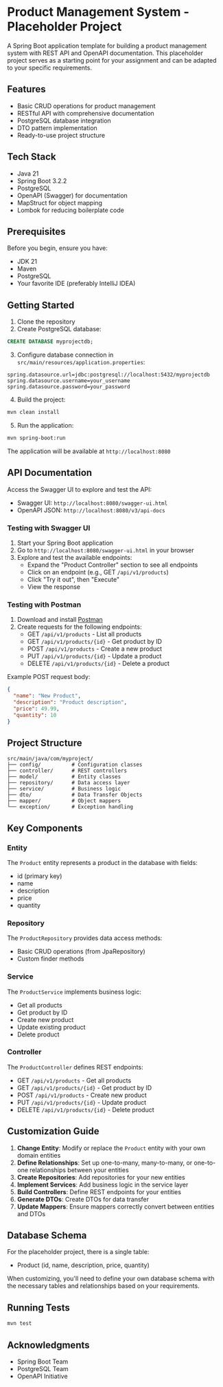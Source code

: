 # Product Management System - Placeholder Project

A Spring Boot application template for building a product management system with REST API and OpenAPI documentation. This placeholder project serves as a starting point for your assignment and can be adapted to your specific requirements.

## Features

- Basic CRUD operations for product management
- RESTful API with comprehensive documentation
- PostgreSQL database integration
- DTO pattern implementation
- Ready-to-use project structure

## Tech Stack

- Java 21
- Spring Boot 3.2.2
- PostgreSQL
- OpenAPI (Swagger) for documentation
- MapStruct for object mapping
- Lombok for reducing boilerplate code

## Prerequisites

Before you begin, ensure you have:
- JDK 21
- Maven
- PostgreSQL
- Your favorite IDE (preferably IntelliJ IDEA)

## Getting Started

1. Clone the repository
2. Create PostgreSQL database:
```sql
CREATE DATABASE myprojectdb;
```

3. Configure database connection in `src/main/resources/application.properties`:
```properties
spring.datasource.url=jdbc:postgresql://localhost:5432/myprojectdb
spring.datasource.username=your_username
spring.datasource.password=your_password
```

4. Build the project:
```bash
mvn clean install
```

5. Run the application:
```bash
mvn spring-boot:run
```

The application will be available at `http://localhost:8080`

## API Documentation

Access the Swagger UI to explore and test the API:
- Swagger UI: `http://localhost:8080/swagger-ui.html`
- OpenAPI JSON: `http://localhost:8080/v3/api-docs`

### Testing with Swagger UI

1. Start your Spring Boot application
2. Go to `http://localhost:8080/swagger-ui.html` in your browser
3. Explore and test the available endpoints:
    - Expand the "Product Controller" section to see all endpoints
    - Click on an endpoint (e.g., GET `/api/v1/products`)
    - Click "Try it out", then "Execute"
    - View the response

### Testing with Postman

1. Download and install [Postman](https://www.postman.com/downloads/)
2. Create requests for the following endpoints:
    - GET `/api/v1/products` - List all products
    - GET `/api/v1/products/{id}` - Get product by ID
    - POST `/api/v1/products` - Create a new product
    - PUT `/api/v1/products/{id}` - Update a product
    - DELETE `/api/v1/products/{id}` - Delete a product

Example POST request body:
```json
{
  "name": "New Product",
  "description": "Product description",
  "price": 49.99,
  "quantity": 10
}
```

## Project Structure

```
src/main/java/com/myproject/
├── config/          # Configuration classes
├── controller/      # REST controllers
├── model/           # Entity classes
├── repository/      # Data access layer
├── service/         # Business logic
├── dto/             # Data Transfer Objects
├── mapper/          # Object mappers
└── exception/       # Exception handling
```

## Key Components

### Entity
The `Product` entity represents a product in the database with fields:
- id (primary key)
- name
- description
- price
- quantity

### Repository
The `ProductRepository` provides data access methods:
- Basic CRUD operations (from JpaRepository)
- Custom finder methods

### Service
The `ProductService` implements business logic:
- Get all products
- Get product by ID
- Create new product
- Update existing product
- Delete product

### Controller
The `ProductController` defines REST endpoints:
- GET `/api/v1/products` - Get all products
- GET `/api/v1/products/{id}` - Get product by ID
- POST `/api/v1/products` - Create new product
- PUT `/api/v1/products/{id}` - Update product
- DELETE `/api/v1/products/{id}` - Delete product

## Customization Guide

1. **Change Entity**: Modify or replace the `Product` entity with your own domain entities
2. **Define Relationships**: Set up one-to-many, many-to-many, or one-to-one relationships between your entities
3. **Create Repositories**: Add repositories for your new entities
4. **Implement Services**: Add business logic in the service layer
5. **Build Controllers**: Define REST endpoints for your entities
6. **Generate DTOs**: Create DTOs for data transfer
7. **Update Mappers**: Ensure mappers correctly convert between entities and DTOs

## Database Schema

For the placeholder project, there is a single table:
- Product (id, name, description, price, quantity)

When customizing, you'll need to define your own database schema with the necessary tables and relationships based on your requirements.

## Running Tests

```bash
mvn test
```

## Acknowledgments

- Spring Boot Team
- PostgreSQL Team
- OpenAPI Initiative